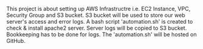 This project is about setting up AWS Infrastructre i.e. EC2 Instance, VPC, Security Group and S3 bucket. S3 bucket will be used to store our web server's access and error logs.
A bash script 'automation.sh' is created to check & install apache2 server.
Server logs will be copied to S3 bucket.
Bookkeeping has to be done for logs.
The 'automation.sh' will be hosted on GitHub.
